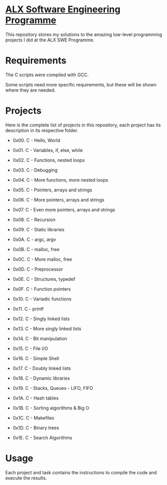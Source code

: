 # [ALX Software Engineering Programme](https://www.alxafrica.com/about/)

This repository stores my solutions to the amazing low-level programming projects I did at the ALX SWE Programme.

# Requirements

The C scripts were compiled with GCC.

Some scripts need more specific requirements, but these will be shown where they are needed.

# Projects

Here is the complete list of projects in this repository, each project has its description in its respective folder.

- 0x00. C - Hello, World

- 0x01. C - Variables, if, else, while

- 0x02. C - Functions, nested loops

- 0x03. C - Debugging

- 0x04. C - More functions, more nested loops

- 0x05. C - Pointers, arrays and strings

- 0x06. C - More pointers, arrays and strings

- 0x07. C - Even more pointers, arrays and strings

- 0x08. C - Recursion

- 0x09. C - Static libraries

- 0x0A. C - argc, argv

- 0x0B. C - malloc, free

- 0x0C. C - More malloc, free

- 0x0D. C - Preprocessor

- 0x0E. C - Structures, typedef

- 0x0F. C - Function pointers

- 0x10. C - Variadic functions

- 0x11. C - printf

- 0x12. C - Singly linked lists

- 0x13. C - More singly linked lists

- 0x14. C - Bit manipulation

- 0x15. C - File I/O

- 0x16. C - Simple Shell

- 0x17. C - Doubly linked lists

- 0x18. C - Dynamic libraries

- 0x19. C - Stacks, Queues - LIFO, FIFO

- 0x1A. C - Hash tables

- 0x1B. C - Sorting algorithms & Big O

- 0x1C. C - Makefiles

- 0x1D. C - Binary trees

- 0x1E. C - Search Algorithms

# Usage

Each project and task contains the instructions to compile the code and execute the results.
